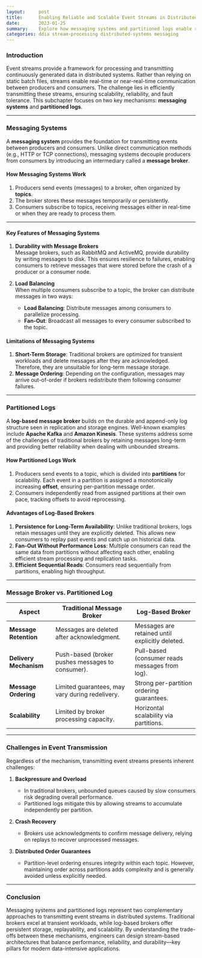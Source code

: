 ```yaml
---
layout:     post    
title:      Enabling Reliable and Scalable Event Streams in Distributed Systems  
date:       2023-01-25    
summary:    Explore how messaging systems and partitioned logs enable reliable and scalable transmission of event streams within distributed systems.    
categories: ddia stream-processing distributed-systems messaging
---
```


### **Introduction**

Event streams provide a framework for processing and transmitting continuously generated data in distributed systems. Rather than relying on static batch files, streams enable real-time or near-real-time communication between producers and consumers. The challenge lies in efficiently transmitting these streams, ensuring scalability, reliability, and fault tolerance. This subchapter focuses on two key mechanisms: **messaging systems** and **partitioned logs**.
   
---  

### **Messaging Systems**

A **messaging system** provides the foundation for transmitting events between producers and consumers. Unlike direct communication methods (e.g., HTTP or TCP connections), messaging systems decouple producers from consumers by introducing an intermediary called a **message broker**.

#### **How Messaging Systems Work**
1. Producers send events (messages) to a broker, often organized by **topics**.
2. The broker stores these messages temporarily or persistently.
3. Consumers subscribe to topics, receiving messages either in real-time or when they are ready to process them.

---  

#### **Key Features of Messaging Systems**

1. **Durability with Message Brokers**    
   Message brokers, such as RabbitMQ and ActiveMQ, provide durability by writing messages to disk. This ensures resilience to failures, enabling consumers to retrieve messages that were stored before the crash of a producer or a consumer node.

2. **Load Balancing**    
   When multiple consumers subscribe to a topic, the broker can distribute messages in two ways:
    - **Load Balancing**: Distribute messages among consumers to parallelize processing.
    - **Fan-Out**: Broadcast all messages to every consumer subscribed to the topic.

#### **Limitations of Messaging Systems**
1. **Short-Term Storage**: Traditional brokers are optimized for transient workloads and delete messages after they are acknowledged. Therefore, they are unsuitable for long-term message storage.
2. **Message Ordering**: Depending on the configuration, messages may arrive out-of-order if brokers redistribute them following consumer failures.

---  

### **Partitioned Logs**

A **log-based message broker** builds on the durable and append-only log structure seen in replication and storage engines. Well-known examples include **Apache Kafka** and **Amazon Kinesis**. These systems address some of the challenges of traditional brokers by retaining messages long-term and providing better reliability when dealing with unbounded streams.

#### **How Partitioned Logs Work**
1. Producers send events to a topic, which is divided into **partitions** for scalability. Each event in a partition is assigned a monotonically increasing **offset**, ensuring per-partition message order.
2. Consumers independently read from assigned partitions at their own pace, tracking offsets to avoid reprocessing.

#### **Advantages of Log-Based Brokers**
1. **Persistence for Long-Term Availability**: Unlike traditional brokers, logs retain messages until they are explicitly deleted. This allows new consumers to replay past events and catch up on historical data.
2. **Fan-Out Without Performance Loss**: Multiple consumers can read the same data from partitions without affecting each other, enabling efficient stream processing and replication tasks.
3. **Efficient Sequential Reads**: Consumers read sequentially from partitions, enabling high throughput.

---  

### **Message Broker vs. Partitioned Log**

| **Aspect**                | **Traditional Message Broker**       | **Log-Based Broker**                |    
|---------------------------|-------------------------------------|-------------------------------------|    
| **Message Retention**     | Messages are deleted after acknowledgment.  | Messages are retained until explicitly deleted.  |    
| **Delivery Mechanism**    | Push-based (broker pushes messages to consumer). | Pull-based (consumer reads messages from log). |    
| **Message Ordering**      | Limited guarantees, may vary during redelivery. | Strong per-partition ordering guarantees. |    
| **Scalability**           | Limited by broker processing capacity.  | Horizontal scalability via partitions. |    
  
---  

### **Challenges in Event Transmission**

Regardless of the mechanism, transmitting event streams presents inherent challenges:

1. **Backpressure and Overload**
    - In traditional brokers, unbounded queues caused by slow consumers risk degrading overall performance.
    - Partitioned logs mitigate this by allowing streams to accumulate independently per partition.

2. **Crash Recovery**
    - Brokers use acknowledgments to confirm message delivery, relying on replays to recover unprocessed messages.

3. **Distributed Order Guarantees**
    - Partition-level ordering ensures integrity within each topic. However, maintaining order across partitions adds complexity and is generally avoided unless explicitly needed.

---  

### **Conclusion**

Messaging systems and partitioned logs represent two complementary approaches to transmitting event streams in distributed systems. Traditional brokers excel at transient workloads, while log-based brokers offer persistent storage, replayability, and scalability. By understanding the trade-offs between these mechanisms, engineers can design stream-based architectures that balance performance, reliability, and durability—key pillars for modern data-intensive applications.  